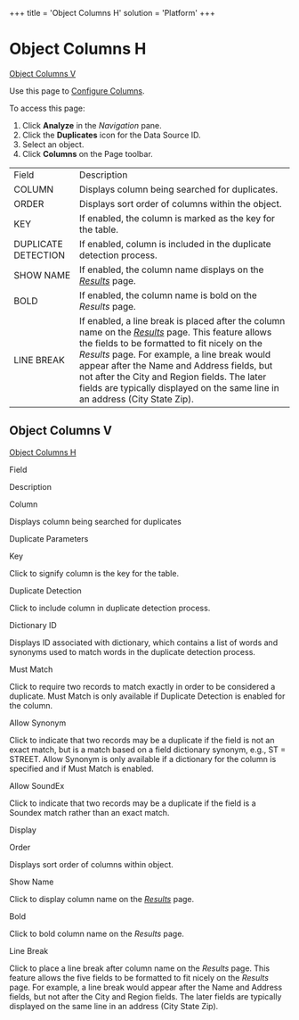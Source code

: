 +++
title = 'Object Columns H'
solution = 'Platform'
+++

# Object Columns H

[Object Columns V](#Object_Columns_V)

<div class="use">

Use this page to [Configure
Columns](../Use_Cases/Configure_Columns).

</div>

To access this page:

1.  Click **Analyze** in the *Navigation* pane.
2.  Click the **Duplicates** icon for the Data Source ID.
3.  Select an object.
4.  Click **Columns** on the Page
toolbar.

|                     |                                                                                                                                                                                                                                                                                                                                                                                                  |
| ------------------- | ------------------------------------------------------------------------------------------------------------------------------------------------------------------------------------------------------------------------------------------------------------------------------------------------------------------------------------------------------------------------------------------------ |
| Field               | Description                                                                                                                                                                                                                                                                                                                                                                                      |
| COLUMN              | Displays column being searched for duplicates.                                                                                                                                                                                                                                                                                                                                                   |
| ORDER               | Displays sort order of columns within the object.                                                                                                                                                                                                                                                                                                                                                |
| KEY                 | If enabled, the column is marked as the key for the table.                                                                                                                                                                                                                                                                                                                                       |
| DUPLICATE DETECTION | If enabled, column is included in the duplicate detection process.                                                                                                                                                                                                                                                                                                                               |
| SHOW NAME           | If enabled, the column name displays on the *[Results](Results)* page.                                                                                                                                                                                                                                                                                                                       |
| BOLD                | If enabled, the column name is bold on the *Results* page.                                                                                                                                                                                                                                                                                                                                       |
| LINE BREAK          | If enabled, a line break is placed after the column name on the *[Results](Results)* page. This feature allows the fields to be formatted to fit nicely on the *Results* page. For example, a line break would appear after the Name and Address fields, but not after the City and Region fields. The later fields are typically displayed on the same line in an address (City State Zip). |

## <span id="Object_Columns_V"></span>Object Columns V

[Object Columns H](#)

Field

Description

Column

Displays column being searched for duplicates

Duplicate Parameters

Key

Click to signify column is the key for the table.

Duplicate Detection

Click to include column in duplicate detection process.

Dictionary ID

Displays ID associated with dictionary, which contains a list of words
and synonyms used to match words in the duplicate detection process.

Must Match

Click to require two records to match exactly in order to be considered
a duplicate. Must Match is only available if Duplicate Detection is
enabled for the column.

Allow Synonym

Click to indicate that two records may be a duplicate if the field is
not an exact match, but is a match based on a field dictionary synonym,
e.g., ST = STREET. Allow Synonym is only available if a dictionary for
the column is specified and if Must Match is enabled.

Allow SoundEx

Click to indicate that two records may be a duplicate if the field is a
Soundex match rather than an exact match.

Display

Order

Displays sort order of columns within object.

Show Name

Click to display column name on the *[Results](Results)* page.

Bold

Click to bold column name on the *Results* page.

Line Break

Click to place a line break after column name on the *Results* page.
This feature allows the five fields to be formatted to fit nicely on the
*Results* page. For example, a line break would appear after the Name
and Address fields, but not after the City and Region fields. The later
fields are typically displayed on the same line in an address (City
State Zip).
